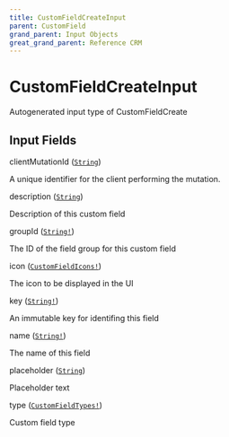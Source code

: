 ```yaml
---
title: CustomFieldCreateInput
parent: CustomField
grand_parent: Input Objects
great_grand_parent: Reference CRM
---
```


<h1>CustomFieldCreateInput</h1>

Autogenerated input type of CustomFieldCreate

<h2>Input Fields</h2>

<div class="field-entry ">
  <span id="client_mutation_id" class="field-name anchored">clientMutationId (<code><a href="/docs/reference_crm/scalar/string">String</a></code>)</span>

  <div class="description-wrapper">
   <p>A unique identifier for the client performing the mutation.</p>

  </div>
</div>

<div class="field-entry ">
  <span id="description" class="field-name anchored">description (<code><a href="/docs/reference_crm/scalar/string">String</a></code>)</span>

  <div class="description-wrapper">
   <p>Description of this custom field</p>

  </div>
</div>

<div class="field-entry ">
  <span id="group_id" class="field-name anchored">groupId (<code><a href="/docs/reference_crm/scalar/string">String!</a></code>)</span>

  <div class="description-wrapper">
   <p>The ID of the field group for this custom field</p>

  </div>
</div>

<div class="field-entry ">
  <span id="icon" class="field-name anchored">icon (<code><a href="/docs/reference_crm/enum/custom_field_icons">CustomFieldIcons!</a></code>)</span>

  <div class="description-wrapper">
   <p>The icon to be displayed in the UI</p>

  </div>
</div>

<div class="field-entry ">
  <span id="key" class="field-name anchored">key (<code><a href="/docs/reference_crm/scalar/string">String!</a></code>)</span>

  <div class="description-wrapper">
   <p>An immutable key for identifing this field</p>

  </div>
</div>

<div class="field-entry ">
  <span id="name" class="field-name anchored">name (<code><a href="/docs/reference_crm/scalar/string">String!</a></code>)</span>

  <div class="description-wrapper">
   <p>The name of this field</p>

  </div>
</div>

<div class="field-entry ">
  <span id="placeholder" class="field-name anchored">placeholder (<code><a href="/docs/reference_crm/scalar/string">String</a></code>)</span>

  <div class="description-wrapper">
   <p>Placeholder text</p>

  </div>
</div>

<div class="field-entry ">
  <span id="type" class="field-name anchored">type (<code><a href="/docs/reference_crm/enum/custom_field_types">CustomFieldTypes!</a></code>)</span>

  <div class="description-wrapper">
   <p>Custom field type</p>

  </div>
</div>


